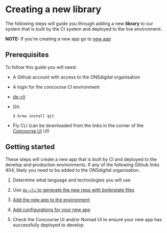Creating a new library
======================

The following steps will guide you through adding a new **library** to our system that is built by the CI system and deployed to the live environment.

**NOTE:** If you're creating a new app go to [new app](NEW_APP.md)

Prerequisites
-------------

To follow this guide you will need:

* A Github account with access to the ONSdigital organisation

* A login for the concourse CI environment

* [dp-cli](https://github.com/ONSdigital/dp-cli)

* Git:

  `$ brew install git`

* Fly CLI (can be downloaded from the links in the corner of the [Concourse UI](https://concourse.dp-ci.aws.onsdigital.uk/) UI)

Getting started
---------------

These steps will create a new app that is built by CI and deployed to the develop and production environments.  If any of the following Github links 404, likely you need to be added to the ONSdigital organisation.

1. Determine what language and technologies you will use

2. Use [`dp-cli` to generate the new repo with boilerplate files](https://github.com/ONSdigital/dp-cli/tree/master/project_generation/COMPLETE_PROJECT_SETUP.md)

3. [Add the new app to the environment](https://github.com/ONSdigital/dp-setup#adding-a-new-app)

4. [Add configurations for your new app](https://github.com/ONSdigital/dp-configs#adding-a-new-app)

5. Check the Concourse UI and/or Nomad UI to ensure your new app has successfully deployed to develop
